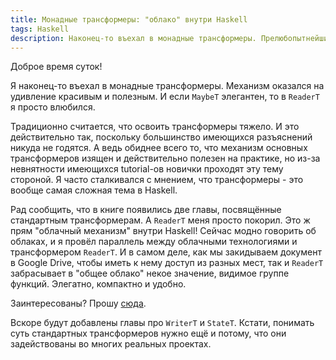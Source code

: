 ```yaml
---
title: Монадные трансформеры: "облако" внутри Haskell
tags: Haskell
description: Наконец-то въехал в монадные трансформеры. Прелюбопытнейший инструмент, скажу я вам. Must have.
---
```


Доброе время суток!

Я наконец-то въехал в монадные трансформеры. Механизм оказался на удивление красивым и полезным. И если `MaybeT` элегантен, то в `ReaderT` я просто влюбился.

Традиционно считается, что освоить трансформеры тяжело. И это действительно так, поскольку большинство имеющихся разъяснений никуда не годятся. А ведь обиднее всего то, что механизм основных трансформеров изящен и действительно полезен на практике, но из-за невнятности имеющихся tutorial-ов новички проходят эту тему стороной. Я часто сталкивался с мнением, что трансформеры - это вообще самая сложная тема в Haskell.

Рад сообщить, что в книге появились две главы, посвящённые стандартным трансформерам. А `ReaderT` меня просто покорил. Это ж прям "облачный механизм" внутри Haskell! Сейчас модно говорить об облаках, и я провёл параллель между облачными технологиями и трансформером `ReaderT`. И в самом деле, как мы закидываем документ в Google Drive, чтобы иметь к нему доступ из разных мест, так и `ReaderT` забрасывает в "общее облако" некое значение, видимое группе функций. Элегатно, компактно и удобно.

Заинтересованы? Прошу [сюда](http://ohaskell.dshevchenko.biz/ru/delicious/transformers-reader.html).

Вскоре будут добавлены главы про `WriterT` и `StateT`. Кстати, понимать суть стандартных трансформеров нужно ещё и потому, что они задействованы во многих реальных проектах.

